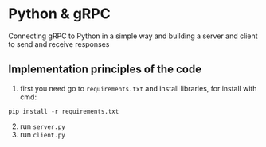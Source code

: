 # Python & gRPC
Connecting gRPC to Python in a simple way and building a server and client to send and receive responses
<br>
## Implementation principles of the code
1. first you need go to `requirements.txt` and install libraries, for install with cmd:
```
pip install -r requirements.txt
```
2. run `server.py`
3. run `client.py`

